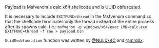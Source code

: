 Payload is Msfvenom's calc x64 shellcode and is UUID obfuscated.

It is necessary to include `EXITFUNC=thread` in the Msfvenom command so that the shellcode terminates only the thread instead of the entire process after its spawns calc. I.e.:
`msfvenom -p windows/x64/exec CMD=calc.exe EXITFUNC=thread -f raw > payload.bin`

`UuidDeobfuscation` function was written by [@NUL0x4C]( https://github.com/NUL0x4C) and [@mrd0x]( https://github.com/mrd0x).
